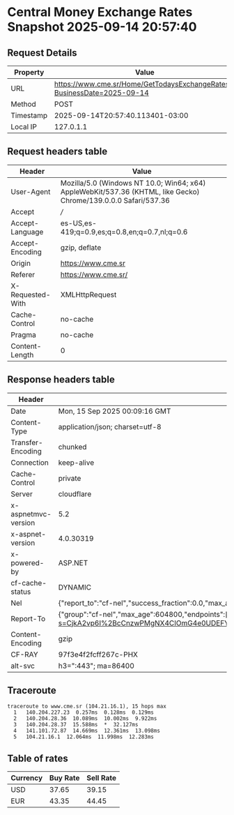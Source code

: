 # Central Money Exchange Rates Snapshot 2025-09-14 20:57:40
## Request Details

| Property | Value |
|----------|-------|
| URL | https://www.cme.sr/Home/GetTodaysExchangeRates/?BusinessDate=2025-09-14 |
| Method | POST |
| Timestamp | 2025-09-14T20:57:40.113401-03:00 |
| Local IP | 127.0.1.1 |
    
## Request headers table

| Header | Value |
|--------|-------|
| User-Agent | Mozilla/5.0 (Windows NT 10.0; Win64; x64) AppleWebKit/537.36 (KHTML, like Gecko) Chrome/139.0.0.0 Safari/537.36 |
| Accept | */* |
| Accept-Language | es-US,es-419;q=0.9,es;q=0.8,en;q=0.7,nl;q=0.6 |
| Accept-Encoding | gzip, deflate |
| Origin | https://www.cme.sr |
| Referer | https://www.cme.sr/ |
| X-Requested-With | XMLHttpRequest |
| Cache-Control | no-cache |
| Pragma | no-cache |
| Content-Length | 0 |

    
## Response headers table
| Header | Value |
|--------|-------|
| Date | Mon, 15 Sep 2025 00:09:16 GMT |
| Content-Type | application/json; charset=utf-8 |
| Transfer-Encoding | chunked |
| Connection | keep-alive |
| Cache-Control | private |
| Server | cloudflare |
| x-aspnetmvc-version | 5.2 |
| x-aspnet-version | 4.0.30319 |
| x-powered-by | ASP.NET |
| cf-cache-status | DYNAMIC |
| Nel | {"report_to":"cf-nel","success_fraction":0.0,"max_age":604800} |
| Report-To | {"group":"cf-nel","max_age":604800,"endpoints":[{"url":"https://a.nel.cloudflare.com/report/v4?s=CjkA2vp6I%2BcCnzwPMgNX4CIOmG4e0UDEFYPs%2FCKM3yWw5%2F93LYPMujR6HN3GypnTqmXqQteJs948w0HB2%2BBSrFwiYaEdbG1qxnA%3D"}]} |
| Content-Encoding | gzip |
| CF-RAY | 97f3e4f2fcff267c-PHX |
| alt-svc | h3=":443"; ma=86400 |

## Traceroute 

```
traceroute to www.cme.sr (104.21.16.1), 15 hops max
  1   140.204.227.23  0.257ms  0.128ms  0.129ms 
  2   140.204.28.36  10.089ms  10.002ms  9.922ms 
  3   140.204.28.37  15.588ms  *  32.127ms 
  4   141.101.72.87  14.669ms  12.361ms  13.098ms 
  5   104.21.16.1  12.064ms  11.998ms  12.283ms 

```


## Table of rates

| Currency | Buy Rate | Sell Rate |
|----------|----------|-----------|
| USD | 37.65 | 39.15 |
| EUR | 43.35 | 44.45 |
